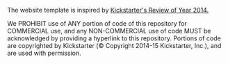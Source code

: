The website template is inspired by [Kickstarter's Review of Year 2014.](https://www.kickstarter.com/year/2014)

We PROHIBIT use of ANY portion of code of this repository for COMMERCIAL use, and any NON-COMMERCIAL use of code MUST be acknowledged by providing a hyperlink to this repository. Portions of code are copyrighted by Kickstarter (&copy; Copyright 2014-15 Kickstarter, Inc.), and are used with permission.
